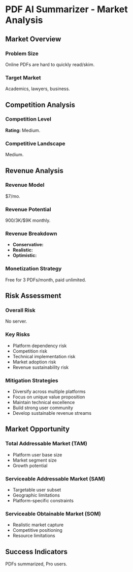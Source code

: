 # PDF AI Summarizer - Market Analysis

## Market Overview

### Problem Size
Online PDFs are hard to quickly read/skim.

### Target Market
Academics, lawyers, business.

## Competition Analysis

### Competition Level
**Rating:** Medium.

### Competitive Landscape
Medium.

## Revenue Analysis

### Revenue Model
$7/mo.

### Revenue Potential
$900/$3K/$9K monthly.

### Revenue Breakdown
- **Conservative:** 
- **Realistic:** 
- **Optimistic:** 

### Monetization Strategy
Free for 3 PDFs/month, paid unlimited.

## Risk Assessment

### Overall Risk
No server.

### Key Risks
- Platform dependency risk
- Competition risk
- Technical implementation risk
- Market adoption risk
- Revenue sustainability risk

### Mitigation Strategies
- Diversify across multiple platforms
- Focus on unique value proposition
- Maintain technical excellence
- Build strong user community
- Develop sustainable revenue streams

## Market Opportunity

### Total Addressable Market (TAM)
- Platform user base size
- Market segment size
- Growth potential

### Serviceable Addressable Market (SAM)
- Targetable user subset
- Geographic limitations
- Platform-specific constraints

### Serviceable Obtainable Market (SOM)
- Realistic market capture
- Competitive positioning
- Resource limitations

## Success Indicators
PDFs summarized, Pro users.
